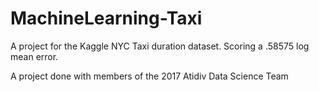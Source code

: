 # MachineLearning-Taxi
A project for the Kaggle NYC Taxi duration dataset. Scoring a .58575 log mean error.

A project done with members of the 2017 Atidiv Data Science Team
